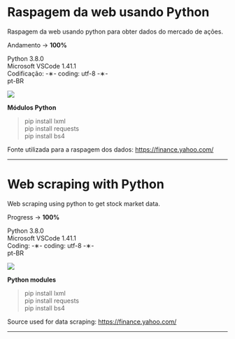 # Raspagem da web usando Python

Raspagem da web usando python para obter dados do mercado de ações.

Andamento -> <strong>100%</strong>

Python 3.8.0 </br>
Microsoft VSCode 1.41.1 </br>
Codificação: -&lowast;- coding: utf-8 -&lowast;- </br>
pt-BR </br>

![](https://github.com/alpdias/web-scraping-python/blob/master/img/cotacao-mercado.png)

<strong>Módulos Python</strong>

> pip install lxml </br>
> pip install requests </br>
> pip install bs4 </br>

Fonte utilizada para a raspagem dos dados: https://finance.yahoo.com/

--------------------------------------------------------------------------------------------------------------------------

# Web scraping with Python

Web scraping using python to get stock market data.

Progress -> <strong>100%</strong>

Python 3.8.0 </br>
Microsoft VSCode 1.41.1 </br>
Coding: -&lowast;- coding: utf-8 -&lowast;- </br>
pt-BR </br>

![](https://github.com/alpdias/web-scraping-python/blob/master/img/cotacao-mercado.png)

<strong>Python modules</strong>

> pip install lxml </br>
> pip install requests </br>
> pip install bs4 </br>

Source used for data scraping: https://finance.yahoo.com/

-------------------------------------------------------------------------------------------------------------------------
